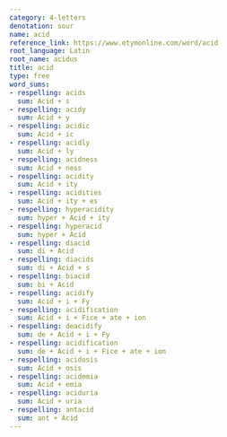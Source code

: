 ```yaml
---
category: 4-letters
denotation: sour
name: acid
reference_link: https://www.etymonline.com/word/acid
root_language: Latin
root_name: acidus
title: acid
type: free
word_sums:
- respelling: acids
  sum: Acid + s
- respelling: acidy
  sum: Acid + y
- respelling: acidic
  sum: Acid + ic
- respelling: acidly
  sum: Acid + ly
- respelling: acidness
  sum: Acid + ness
- respelling: acidity
  sum: Acid + ity
- respelling: acidities
  sum: Acid + ity + es
- respelling: hyperacidity
  sum: hyper + Acid + ity
- respelling: hyperacid
  sum: hyper + Acid
- respelling: diacid
  sum: di + Acid
- respelling: diacids
  sum: di + Acid + s
- respelling: biacid
  sum: bi + Acid
- respelling: acidify
  sum: Acid + i + Fy
- respelling: acidification
  sum: Acid + i + Fice + ate + ion
- respelling: deacidify
  sum: de + Acid + i + Fy
- respelling: acidification
  sum: de + Acid + i + Fice + ate + ion
- respelling: acidosis
  sum: Acid + osis
- respelling: acidemia
  sum: Acid + emia
- respelling: aciduria
  sum: Acid + uria
- respelling: antacid
  sum: ant + Acid
---
```

